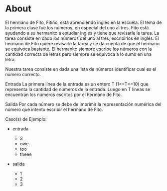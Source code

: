 # About

El hermano de Fito, Fitiño, está aprendiendo inglés en la escuela.  El tema de la primera clase fue los números, en especial del uno al tres. Fito está ayudando a su hermanito a estudiar inglés y tiene que revisarle la tarea. La tarea consiste en dado los números del uno al tres, escribirlos en inglés. El hermano de Fito quiere revisarle la tarea y se da cuenta de que el hermano se equivoca bastante. El hermanito siempre escribe los números con la cantidad correcta de letras pero siempre se equivoca a lo sumo en una letra.

Nuestra tarea consiste en dada una lista de números identificar cual es el número correcto.

Entrada
La primera línea de la entrada es un entero T (1<=T<=10) que representa la cantidad de números de la entrada. Luego en T líneas se encuentran los números escritos por el hermano de Fito.

Salida
Por cada número se debe de imprimir la representación numérica del número que intento escribir el hermano de Fito.

Caso(s) de Ejemplo:

- entrada

  - 3
  - owe
  - too
  - theee

- salida

  - 1
  - 2
  - 3
